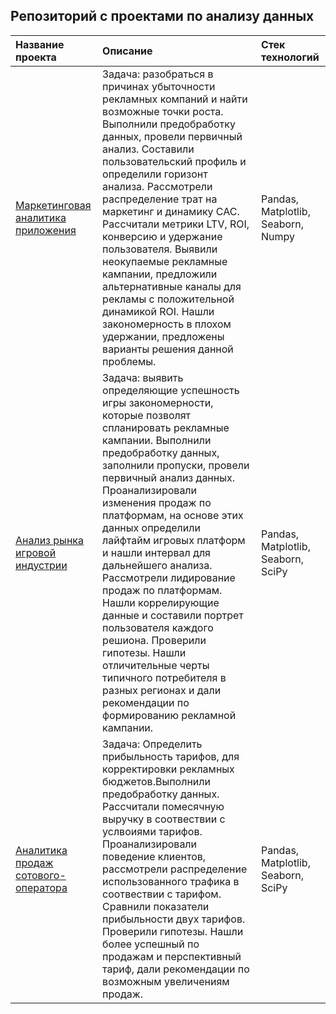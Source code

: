 ## Репозиторий с проектами по анализу данных


| Название проекта | Описание | Стек технологий | 
| :---------------------- | :---------------------- | :---------------------- |
| [Маркетинговая аналитика приложения](marketing_analytics) |Задача: разобраться в причинах убыточности рекламных компаний и найти возможные точки роста. Выполнили предобработку данных, провели первичный анализ. Составили пользовательский профиль и определили горизонт анализа. Рассмотрели распределение трат на маркетинг и динамику CAC. Рассчитали метрики LTV, ROI, конверсию и удержание пользователя. Выявили неокупаемые рекламные кампании, предложили альтернативные каналы для рекламы с положительной динамикой ROI. Нашли закономерность в плохом удержании, предложены варианты решения данной проблемы.  |  Pandas, Matplotlib, Seaborn, Numpy |
| [Анализ рынка игровой индустрии](game_market_analysis) | Задача: выявить определяющие успешность игры закономерности, которые позволят спланировать рекламные кампании. Выполнили предобработку данных, заполнили пропуски, провели первичный анализ данных. Проанализировали изменения продаж по платформам, на основе этих данных определили лайфтайм игровых платформ и нашли интервал для дальнейшего анализа. Рассмотрели лидирование продаж по платформам. Нашли коррелирующие данные и составили портрет пользователя каждого решиона. Проверили гипотезы. Нашли отличительные черты типичного потребителя в разных регионах и дали рекомендации по формированию рекламной кампании.|  Pandas, Matplotlib, Seaborn, SciPy |
| [Аналитика продаж сотового-оператора](telecom_tariffs_analysis) | Задача: Определить прибыльность тарифов, для корректировки рекламных бюджетов.Выполнили предобработку данных. Рассчитали помесячную выручку в соотвествии с услвоиями тарифов. Проанализировали поведение клиентов, рассмотрели распределение использованного трафика в соотвествии с тарифом. Cравнили показатели прибыльности двух тарифов. Проверили гипотезы. Нашли более успешный по продажам и перспективный тариф, дали рекомендации по возможным увеличениям продаж. | Pandas, Matplotlib, Seaborn, SciPy |
 


